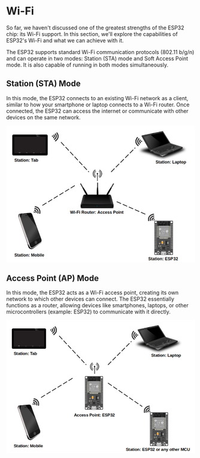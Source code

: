 # Wi-Fi

So far, we haven't discussed one of the greatest strengths of the ESP32 chip: its Wi-Fi support. In this section, we'll explore the capabilities of ESP32's Wi-Fi and what we can achieve with it. 

The ESP32 supports standard Wi-Fi communication protocols (802.11 b/g/n) and can operate in two modes: Station (STA) mode and Soft Access Point mode.  It is also capable of running in both modes simultaneously.


## Station (STA) Mode

In this mode, the ESP32 connects to an existing Wi-Fi network as a client, similar to how your smartphone or laptop connects to a Wi-Fi router. Once connected, the ESP32 can access the internet or communicate with other devices on the same network. 

<img style="display: block; margin: auto;" alt="ESP32 Wi-Fi Station(STA) Mode" src="./images/esp32-station-sta-mode-wifi.png"/>
 

## Access Point (AP) Mode

In this mode, the ESP32 acts as a Wi-Fi access point, creating its own network to which other devices can connect. The ESP32 essentially functions as a router, allowing devices like smartphones, laptops, or other microcontrollers (example: ESP32) to communicate with it directly.

<img style="display: block; margin: auto;" alt="ESP32 Wi-Fi Access Point (AP) Mode" src="./images/esp32-wifi-access-point-mode.png"/>
